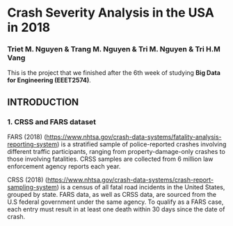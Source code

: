 # Crash Severity Analysis in the USA in 2018


### Triet M. Nguyen & Trang M. Nguyen & Tri M. Nguyen & Tri H.M Vang
This is the project that we finished after the 6th week of studying **Big Data for Engineering (EEET2574)**.



## INTRODUCTION
### 1. CRSS and FARS dataset

FARS (2018) (https://www.nhtsa.gov/crash-data-systems/fatality-analysis-reporting-system) is a stratified sample of police-reported crashes involving different traffic participants, ranging from property-damage-only crashes to those involving fatalities. CRSS samples are collected from 6 million law enforcement agency reports each year.

CRSS (2018) (https://www.nhtsa.gov/crash-data-systems/crash-report-sampling-system) is a census of all fatal road incidents in the United States, grouped by state. FARS data, as well as CRSS data, are sourced from the U.S federal government under the same agency. To qualify as a FARS case, each entry must result in at least one death within 30 days since the date of crash.

 
 
